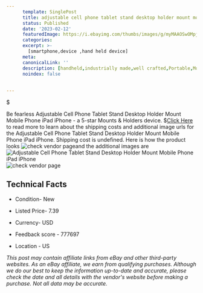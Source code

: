 ```yaml
---
      template: SinglePost
      title: adjustable cell phone tablet stand desktop holder mount mobile phone ipad iphone
      status: Published
      date: '2023-02-12'
      featuredImage: https://i.ebayimg.com/thumbs/images/g/myMAAOSwOMpjACKb/s-l225.jpg
      categories: 
      excerpt: >-
        [smartphone,device ,hand held device]
      meta:
      canonicalLink: ''
      description: [handheld,industrially made,well crafted,Portable,Mobile,Compact,Convenient,Lightweight,Maneuverable,Man-portable,Miniature,Carriable,Hand-held,Light,Holdable,Transportable,Mobile device,Pocket-sized,On-the-go,Wireless,Cordless,Compact size,Convenient size, smartphone,device ,hand held device]
      noindex: false
      
        
---
```

$

Be fearless Adjustable Cell Phone Tablet Stand Desktop Holder Mount Mobile Phone iPad iPhone - a 5-star Mounts & Holders device.
$[Click Here](https://www.ebay.com/itm/193874923576?hash=item2d23d89038%3Ag%3AmyMAAOSwOMpjACKb&mkevt=1&mkcid=1&mkrid=711-53200-19255-0&campid=%253CePNCampaignId%253E&customid=%253CreferenceId%253E&toolid=10049) to read more to learn about the shipping costs and additional image urls for the Adjustable Cell Phone Tablet Stand Desktop Holder Mount Mobile Phone iPad iPhone. Shipping cost is undefined. Here is how the product looks ![check vendor page](https://i.ebayimg.com/thumbs/images/g/myMAAOSwOMpjACKb/s-l225.jpg)and the additional images are![Adjustable Cell Phone Tablet Stand Desktop Holder Mount Mobile Phone iPad iPhone](https://i.ebayimg.com/images/g/myMAAOSwOMpjACKb/s-l960.jpg)![check vendor page](https://origin-galleryplus.ebayimg.com/ws/web/193874923576_2_0_1/225x225.jpg,https://origin-galleryplus.ebayimg.com/ws/web/193874923576_3_0_1/225x225.jpg,https://origin-galleryplus.ebayimg.com/ws/web/193874923576_4_0_1/225x225.jpg,https://origin-galleryplus.ebayimg.com/ws/web/193874923576_5_0_1/225x225.jpg,https://origin-galleryplus.ebayimg.com/ws/web/193874923576_6_0_1/225x225.jpg,https://origin-galleryplus.ebayimg.com/ws/web/193874923576_7_0_1/225x225.jpg,https://origin-galleryplus.ebayimg.com/ws/web/193874923576_8_0_1/225x225.jpg,https://origin-galleryplus.ebayimg.com/ws/web/193874923576_9_0_1/225x225.jpg,https://origin-galleryplus.ebayimg.com/ws/web/193874923576_10_0_1/225x225.jpg,https://origin-galleryplus.ebayimg.com/ws/web/193874923576_11_0_1/225x225.jpg,https://origin-galleryplus.ebayimg.com/ws/web/193874923576_12_0_1/225x225.jpg)



 ## Technical Facts 



     
      

 - Condition- New 


      

 - Listed Price- 7.39 


      

 - Currency- USD 


      

 - Feedback score - 777697 


      

 - Location - US 


      
      

 *_This post may contain affiliate links from eBay and other third-party websites. As an eBay affiliate, we earn from qualifying purchases. Although we do our best to keep the information up-to-date and accurate, please check the date and all details with the vendor's website before making a purchase. Not all data may be accurate._*






